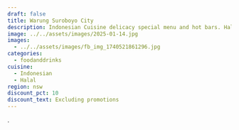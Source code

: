 ```yaml
---
draft: false
title: Warung Suroboyo City
description: Indonesian Cuisine delicacy special menu and hot bars. Halal
image: ../../assets/images/2025-01-14.jpg
images:
  - ../../assets/images/fb_img_1740521861296.jpg
categories:
  - foodanddrinks
cuisine:
  - Indonesian
  - Halal
region: nsw
discount_pct: 10
discount_text: Excluding promotions
---
```

.
